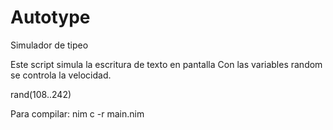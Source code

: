 # Autotype
Simulador de tipeo

Este script simula la escritura de texto en pantalla
Con las variables random se controla la velocidad.
  
  rand(108..242)

Para compilar: nim c -r main.nim
